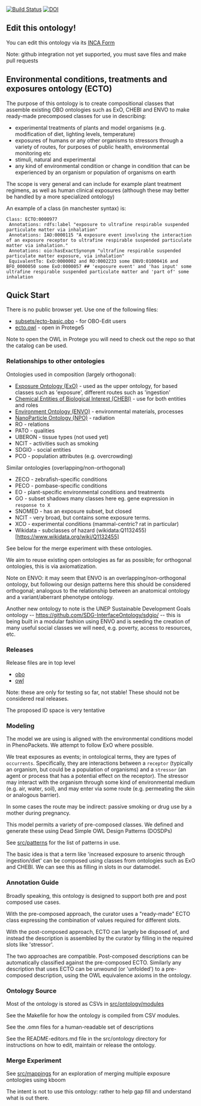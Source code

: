 [![Build Status](https://travis-ci.org/EnvironmentOntology/environmental-exposure-ontology.svg?branch=master)](https://travis-ci.org/EnvironmentOntology/environmental-exposure-ontology)
[![DOI](https://zenodo.org/badge/13996/EnvironmentOntology/environmental-exposure-ontology.svg)](https://zenodo.org/badge/latestdoi/13996/EnvironmentOntology/environmental-exposure-ontology)

## Edit this ontology!

You can edit this ontology via its [INCA Form](https://environmentontology.github.io/exposure-inca-form/)

Note: github integration not yet supported, you must save files and make pull requests

## Environmental conditions, treatments and exposures ontology (ECTO)

The purpose of this ontology is to create compositional classes that
assemble existing OBO ontologies such as ExO, CHEBI and ENVO to make
ready-made precomposed classes for use in describing:

 * experimental treatments of plants and model organisms (e.g. modification of diet, lighting levels, temperature)
 * exposures of humans or any other organisms to stressors through a variety of routes, for purposes of public health, environmental monitoring etc
 * stimuli, natural and experimental
 * any kind of environmental condition or change in condition that can be experienced by an organism or population of organisms on earth

The scope is very general and can include for example plant treatment regimens, as well as human clinical exposures (although these may better be handled by a more specialized ontology)

An example of a class (in manchester syntax) is:

```
Class: ECTO:0000977
 Annotations: rdfs:label "exposure to ultrafine respirable suspended particulate matter via inhalation"
 Annotations: IAO:0000115 "A exposure event involving the interaction of an exposure receptor to ultrafine respirable suspended particulate matter via inhalation."
 Annotations: oio:hasExactSynonym "ultrafine respirable suspended particulate matter exposure, via inhalation"
 EquivalentTo: ExO:0000002 and RO:0002233 some ENVO:01000416 and BFO_0000050 some ExO:0000057 ## 'exposure event' and 'has input' some ultrafine respirable suspended particulate matter and 'part of' some inhalation
```

## Quick Start

There is no public browser yet. Use one of the following files:

 * [subsets/ecto-basic.obo](subsets/ecto-basic.obo) - for OBO-Edit users
 * [ecto.owl](ecto.owl) - open in Protege5

Note to open the OWL in Protege you will need to check out the repo so
that the catalog can be used.

### Relationships to other ontologies

Ontologies used in composition (largely orthogonal):

 * [Exposure Ontology (ExO)](https://bioportal.bioontology.org/ontologies/EXO) - used as the upper ontology, for based classes such as 'exposure', different routes such as 'ingestion'
 * [Chemical Entities of Biological Interest (CHEBI)](http://www.ebi.ac.uk/chebi/) - use for both entities and roles
 * [Environment Ontology (ENVO)](http://obofoundry.org/ontology/envo.html) - environmental materials, processes
 * [NanoParticle Ontology (NPO)](https://bioportal.bioontology.org/ontologies/NPO) - radiation
 * RO - relations
 * PATO - qualities
 * UBERON - tissue types (not used yet)
 * NCIT - activities such as smoking
 * SDGIO - social entities
 * PCO - population attributes (e.g. overcrowding)

Similar ontologies (overlapping/non-orthogonal)

 * ZECO - zebrafish-specific conditions
 * PECO - pombase-specific conditions
 * EO - plant-specific environmental conditions and treatments
 * GO - subset shadows many classes here eg. gene expression in `response to X`
 * SNOMED - has an exposure subset, but closed
 * NCIT - very broad, but contains some exposure terms.
 * XCO - experimental conditions (mammal-centric? rat in particular)
 * Wikidata - subclasses of hazard (wikidata:Q1132455)[https://www.wikidata.org/wiki/Q1132455]

See below for the merge experiment with these ontologies.

We aim to reuse existing open ontologies as far as possible; for orthogonal ontologies, this is via axiomatization.

Note on ENVO: it may seem that ENVO is an overlapping/non-orthogonal ontology, but following our design patterns here this should be considered orthogonal; analogous to the relationship between an anatomical ontology and a variant/aberrant phenotype ontology.

Another new ontology to note is the UNEP Sustainable Development Goals ontology -- https://github.com/SDG-InterfaceOntology/sdgio/ -- this is being built in a modular fashion using ENVO and is seeding the creation of many useful social classes we will need, e.g. poverty, access to resources, etc.


### Releases

Release files are in top level

 * [obo](ecto.obo)
 * [owl](ecto.owl)

Note: these are only for testing so far, not stable! These should not be considered real releases.

The proposed ID space is very tentative

### Modeling

The model we are using is aligned with the environmental conditions
model in PhenoPackets. We attempt to follow ExO where possible.

We treat exposures as events; in ontological terms, they are types of
`occurrents`. Specifically, they are interactions between a `receptor`
(typically an organism, but could be a population of organisms) and a
`stressor` (an agent or process that has a potential effect on the
receptor). The stressor may interact with the organism through some
kind of environmental medium (e.g. air, water, soil), and may enter
via some route (e.g. permeating the skin or analogous barrier).

In some cases the route may be indirect: passive smoking or drug use
by a mother during pregnancy.

This model permits a variety of pre-composed classes. We defined and
generate these using Dead Simple OWL Design Patterns (DOSDPs)

See [src/patterns](src/patterns) for the list of patterns in use.

The basic idea is that a term like 'increased exposure to arsenic
through ingestion/diet' can be composed using classes from ontologies
such as ExO and CHEBI. We can see this as filling in slots in our
datamodel.

### Annotation Guide

Broadly speaking, this ontology is designed to support both pre and
post composed use cases.

With the pre-composed approach, the curator uses a "ready-made" ECTO
class expressing the combination of values required for different
slots.

With the post-composed approach, ECTO can largely be disposed of, and
instead the description is assembled by the curator by filling in the
required slots like 'stressor'.

The two approaches are compatible. Post-composed descriptions can be
automatically classified against the pre-composed ECTO. Similarly any
description that uses ECTO can be unwound (or 'unfolded') to a
pre-composed description, using the OWL equivalence axioms in the
ontology.

### Ontology Source

Most of the ontology is stored as CSVs in [src/ontology/modules](src/ontology/modules)

See the Makefile for how the ontology is compiled from CSV modules.

See the .omn files for a human-readable set of descriptions

See the README-editors.md file in the src/ontology directory for
instructions on how to edit, maintain or release the ontology.

### Merge Experiment

See [src/mappings](src/mappings) for an exploration of merging multiple exposure ontologies using kboom

The intent is not to use this ontology: rather to help gap fill and understand what is out there.


